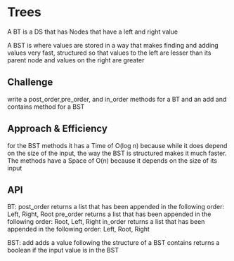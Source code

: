 # Trees
A BT is a DS that has Nodes that have a left and right value

A BST is where values are stored in a way that makes finding and adding values very fast, structured so that values to the left are lesser than its parent node and values on the right are greater

## Challenge
write a post_order,pre_order, and in_order methods for a BT and an add and contains method for a BST

## Approach & Efficiency
for the BST methods it has a Time of O(log n) because while it does depend on the size of the input, the way the BST is structured makes it much faster. The methods have a Space of O(n) because it depends on the size of its input

## API
BT: post_order returns a list that has been appended in the following order: Left, Right, Root
    pre_order returns a list that has been appended in the following order: Root, Left, Right
    in_order returns a list that has been appended in the following order: Left, Root, Right

BST: add adds a value following the structure of a BST
     contains returns a boolean if the input value is in the BST
